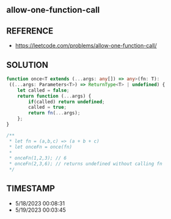 ## allow-one-function-call

## REFERENCE

- https://leetcode.com/problems/allow-one-function-call/

## SOLUTION

``` Typescript
function once<T extends (...args: any[]) => any>(fn: T): 
 ((...args: Parameters<T>) => ReturnType<T> | undefined) {
    let called = false;
    return function (...args) {
        if(called) return undefined;
        called = true;
        return fn(...args);
    };
}

/**
 * let fn = (a,b,c) => (a + b + c)
 * let onceFn = once(fn)
 *
 * onceFn(1,2,3); // 6
 * onceFn(2,3,6); // returns undefined without calling fn
 */
```

## TIMESTAMP

- 5/18/2023 00:08:31
- 5/19/2023 00:03:45
